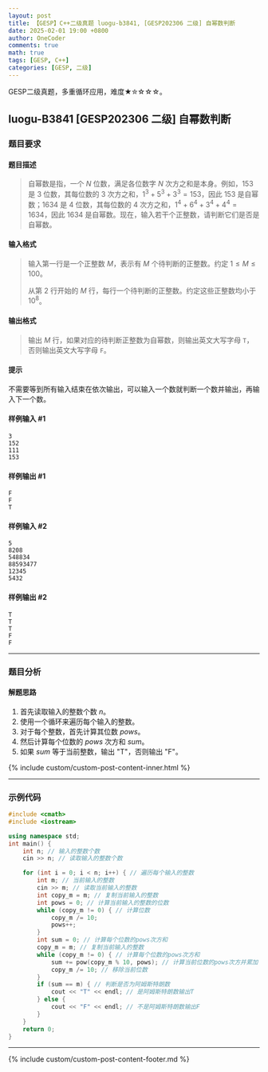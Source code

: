 ```yaml
---
layout: post
title: 【GESP】C++二级真题 luogu-b3841, [GESP202306 二级] 自幂数判断
date: 2025-02-01 19:00 +0800
author: OneCoder
comments: true
math: true
tags: [GESP, C++]
categories: [GESP, 二级]
---
```

GESP二级真题，多重循环应用，难度★✮☆☆☆。

<!--more-->

## luogu-B3841 [GESP202306 二级] 自幂数判断

### 题目要求

#### 题目描述

>自幂数是指，一个 $N$ 位数，满足各位数字 $N$ 次方之和是本身。例如，$153$ 是 $3$ 位数，其每位数的 $3$ 次方之和，$1^3+5^3+3^3=153$，因此 $153$ 是自幂数；$1634$ 是 $4$ 位数，其每位数的 $4$ 次方之和，$1^4+6^4+3^4+4^4=1634$，因此 $1634$ 是自幂数。现在，输入若干个正整数，请判断它们是否是自幂数。

#### 输入格式

>输入第一行是一个正整数 $M$，表示有 $M$ 个待判断的正整数。约定 $1 \le M \le 100$。
>
>从第 $2$ 行开始的 $M$ 行，每行一个待判断的正整数。约定这些正整数均小于 $10^8$。

#### 输出格式

>输出 $M$ 行，如果对应的待判断正整数为自幂数，则输出英文大写字母 $\texttt T$，否则输出英文大写字母 $\texttt F$。

#### 提示

不需要等到所有输入结束在依次输出，可以输入一个数就判断一个数并输出，再输入下一个数。

#### 样例输入 #1

```console
3
152
111
153
```

#### 样例输出 #1

```console
F
F
T
```

#### 样例输入 #2

```console
5
8208
548834
88593477
12345
5432
```

#### 样例输出 #2

```console
T
T
T
F
F
```

---

### 题目分析

#### 解题思路

1. 首先读取输入的整数个数 $n$。
2. 使用一个循环来遍历每个输入的整数。
3. 对于每个整数，首先计算其位数 $pows$。
4. 然后计算每个位数的 $pows$ 次方和 $sum$。
5. 如果 $sum$ 等于当前整数，输出 "T"，否则输出 "F"。

{% include custom/custom-post-content-inner.html %}

---

### 示例代码

```cpp
#include <cmath>
#include <iostream>

using namespace std;
int main() {
    int n; // 输入的整数个数
    cin >> n; // 读取输入的整数个数

    for (int i = 0; i < n; i++) { // 遍历每个输入的整数
        int m; // 当前输入的整数
        cin >> m; // 读取当前输入的整数
        int copy_m = m; // 复制当前输入的整数
        int pows = 0; // 计算当前输入的整数的位数
        while (copy_m != 0) { // 计算位数
            copy_m /= 10;
            pows++;
        }
        int sum = 0; // 计算每个位数的pows次方和
        copy_m = m; // 复制当前输入的整数
        while (copy_m != 0) { // 计算每个位数的pows次方和
            sum += pow(copy_m % 10, pows); // 计算当前位数的pows次方并累加
            copy_m /= 10; // 移除当前位数
        }
        if (sum == m) { // 判断是否为阿姆斯特朗数
            cout << "T" << endl; // 是阿姆斯特朗数输出T
        } else {
            cout << "F" << endl; // 不是阿姆斯特朗数输出F
        }
    }
    return 0;
}
```

---

{% include custom/custom-post-content-footer.md %}
